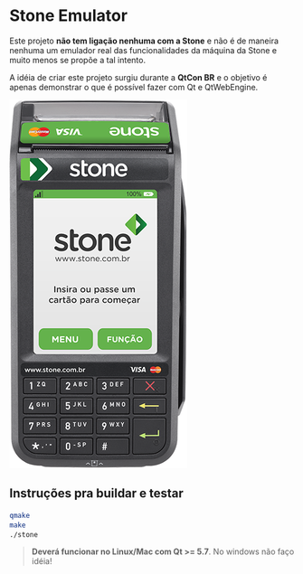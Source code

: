 # Stone Emulator

Este projeto **não tem ligação nenhuma com a Stone** e não é de maneira nenhuma um emulador real das funcionalidades
da máquina da Stone e muito menos se propõe a tal intento.

A idéia de criar este projeto surgiu durante a **QtCon BR** e o objetivo é apenas
demonstrar o que é possível fazer com Qt e QtWebEngine.

![Alt text](stone.png)

## Instruções pra buildar e testar

```sh
qmake
make
./stone
```

> **Deverá funcionar no Linux/Mac com Qt >= 5.7**. No windows não faço idéia!
